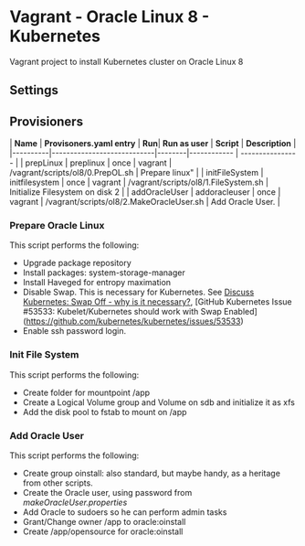 # Vagrant - Oracle Linux 8  - Kubernetes 
Vagrant project to install Kubernetes cluster on Oracle Linux 8

## Settings

## Provisioners

| **Name** | **Provisoners.yaml entry** | **Run**| **Run as user** | **Script** | **Description** |
|----------|----------------------------|--------|------------ | ---------------- |
| prepLinux  | preplinux | once | vagrant | /vagrant/scripts/ol8/0.PrepOL.sh | Prepare linux" |
| initFileSystem | initfilesystem | once |  vagrant | /vagrant/scripts/ol8/1.FileSystem.sh | Initialize Filesystem on disk 2 |
| addOracleUser | addoracleuser | once |  vagrant | /vagrant/scripts/ol8/2.MakeOracleUser.sh | Add Oracle User. |

### Prepare Oracle Linux
This script performs the following:
* Upgrade package repository
* Install packages: system-storage-manager
* Install Haveged for entropy maximation
* Disable Swap. This is necessary for Kubernetes. See [Discuss Kubernetes: Swap Off - why is it necessary?](https://discuss.kubernetes.io/t/swap-off-why-is-it-necessary/6879), [GitHub Kubernetes Issue #53533: Kubelet/Kubernetes should work with Swap Enabled]
(https://github.com/kubernetes/kubernetes/issues/53533)
* Enable ssh password login.

### Init File System
This script performs the following:
* Create folder for mountpoint /app
* Create a Logical Volume group and Volume on sdb and initialize it as xfs
* Add the disk pool to fstab to mount on /app

### Add Oracle User
This script performs the following:
* Create group oinstall: also standard, but maybe handy, as a heritage from other scripts.
* Create the Oracle user, using password from _makeOracleUser.properties_
* Add Oracle to sudoers so he can perform admin tasks
* Grant/Change owner /app to oracle:oinstall 
* Create /app/opensource for oracle:oinstall 
